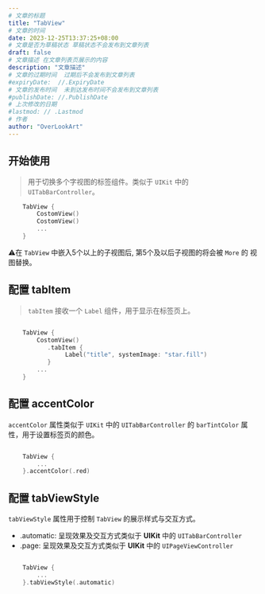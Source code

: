 ```yaml
---
# 文章的标题
title: "TabView"
# 文章的时间
date: 2023-12-25T13:37:25+08:00
# 文章是否为草稿状态 草稿状态不会发布到文章列表
draft: false
# 文章描述 在文章列表页展示的内容
description: "文章描述"
# 文章的过期时间  过期后不会发布到文章列表
#expiryDate:  //.ExpiryDate
# 文章的发布时间  未到达发布时间不会发布到文章列表
#publishDate: //.PublishDate
# 上次修改的日期
#lastmod: // .Lastmod
# 作者
author: "OverLookArt"
---
```


## 开始使用

> 用于切换多个字视图的标签组件。类似于 `UIKit` 中的 `UITabBarController`。

``` swift
    TabView {
        CostomView()
        CostomView()
        ...
    }
```

⚠️在 `TabView` 中嵌入5个以上的子视图后, 第5个及以后子视图的将会被 `More` 的 视图替换。

## 配置 tabItem

> `tabItem` 接收一个 `Label` 组件，用于显示在标签页上。

``` swift

    TabView {
        CostomView()
           .tabItem {
                Label("title", systemImage: "star.fill")
           }
        ...
    }

```

## 配置 accentColor

`accentColor` 属性类似于 `UIKit` 中的 `UITabBarController` 的 `barTintColor` 属性，用于设置标签页的颜色。

``` swift

    TabView {
        ...
    }.accentColor(.red)

```

## 配置 tabViewStyle

`tabViewStyle` 属性用于控制 `TabView` 的展示样式与交互方式。

* .automatic: 呈现效果及交互方式类似于 **UIKit** 中的 `UITabBarController`
* .page: 呈现效果及交互方式类似于 **UIKit** 中的 `UIPageViewController`

``` swift

    TabView {
        ...
    }.tabViewStyle(.automatic)
```

